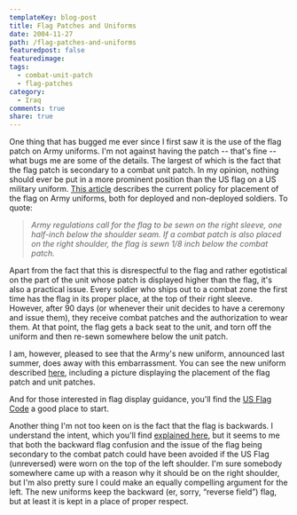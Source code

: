 ```yaml
---
templateKey: blog-post
title: Flag Patches and Uniforms
date: 2004-11-27
path: /flag-patches-and-uniforms
featuredpost: false
featuredimage:
tags:
  - combat-unit-patch
  - flag-patches
category:
  - Iraq
comments: true
share: true
---
```


One thing that has bugged me ever since I first saw it is the use of the flag patch on Army uniforms. I'm not against having the patch -- that's fine -- what bugs me are some of the details. The largest of which is the fact that the flag patch is secondary to a combat unit patch. In my opinion, nothing should ever be put in a more prominent position than the US flag on a US military uniform. [This article](http://www.estripes.com/article.asp?section=104&article=19848&archive=true) describes the current policy for placement of the flag on Army uniforms, both for deployed and non-deployed soldiers. To quote:

> _Army regulations call for the flag to be sewn on the right sleeve, one half-inch below the shoulder seam. If a combat patch is also placed on the right shoulder, the flag is sewn 1/8 inch below the combat patch._

Apart from the fact that this is disrespectful to the flag and rather egotistical on the part of the unit whose patch is displayed higher than the flag, it's also a practical issue. Every soldier who ships out to a combat zone the first time has the flag in its proper place, at the top of their right sleeve. However, after 90 days (or whenever their unit decides to have a ceremony and issue them), they receive combat patches and the authorization to wear them. At that point, the flag gets a back seat to the unit, and torn off the uniform and then re-sewn somewhere below the unit patch.

I am, however, pleased to see that the Army's new uniform, announced last summer, does away with this embarrassment. You can see the new uniform described [here](http://www.peosoldier.army.mil/index.php?section=acu), including a picture displaying the placement of the flag patch and unit patches.

And for those interested in flag display guidance, you'll find the [US Flag Code](http://www.usflag.org/us.code36.html) a good place to start.

Another thing I'm not too keen on is the fact that the flag is backwards. I understand the intent, which you'll find [explained here](http://slate.msn.com/?id=2080338), but it seems to me that both the backward flag confusion and the issue of the flag being secondary to the combat patch could have been avoided if the US Flag (unreversed) were worn on the top of the left shoulder. I'm sure somebody somewhere came up with a reason why it should be on the right shoulder, but I'm also pretty sure I could make an equally compelling argument for the left. The new uniforms keep the backward (er, sorry, “reverse field”) flag, but at least it is kept in a place of proper respect.
